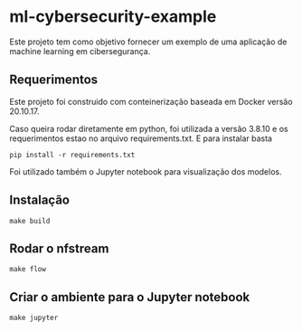 # ml-cybersecurity-example
Este projeto tem como objetivo fornecer um exemplo de uma aplicação de machine learning em cibersegurança.

## Requerimentos 

Este projeto foi construido com conteinerização baseada em Docker versão 20.10.17. 

Caso queira rodar diretamente em python, foi utilizada a versão 3.8.10 e os requerimentos estao no arquivo requirements.txt. E para instalar basta

```
pip install -r requirements.txt
```

Foi utilizado também o Jupyter notebook para visualização dos modelos. 

## Instalação 

```
make build
```

## Rodar o nfstream 

```
make flow
```

## Criar o ambiente para o Jupyter notebook 

```
make jupyter
```

